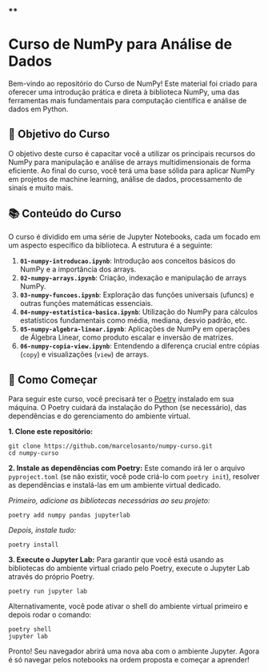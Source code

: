 
### **
# Curso de NumPy para Análise de Dados

Bem-vindo ao repositório do Curso de NumPy! Este material foi criado para oferecer uma introdução prática e direta à biblioteca NumPy, uma das ferramentas mais fundamentais para computação científica e análise de dados em Python.

## 🎯 Objetivo do Curso

O objetivo deste curso é capacitar você a utilizar os principais recursos do NumPy para manipulação e análise de arrays multidimensionais de forma eficiente. Ao final do curso, você terá uma base sólida para aplicar NumPy em projetos de machine learning, análise de dados, processamento de sinais e muito mais.

## 📚 Conteúdo do Curso

O curso é dividido em uma série de Jupyter Notebooks, cada um focado em um aspecto específico da biblioteca. A estrutura é a seguinte:

1.  **`01-numpy-introducao.ipynb`**: Introdução aos conceitos básicos do NumPy e a importância dos arrays.
2.  **`02-numpy-arrays.ipynb`**: Criação, indexação e manipulação de arrays NumPy.
3.  **`03-numpy-funcoes.ipynb`**: Exploração das funções universais (ufuncs) e outras funções matemáticas essenciais.
4.  **`04-numpy-estatistica-basica.ipynb`**: Utilização do NumPy para cálculos estatísticos fundamentais como média, mediana, desvio padrão, etc.
5.  **`05-numpy-algebra-linear.ipynb`**: Aplicações de NumPy em operações de Álgebra Linear, como produto escalar e inversão de matrizes.
6.  **`06-numpy-copia-view.ipynb`**: Entendendo a diferença crucial entre cópias (`copy`) e visualizações (`view`) de arrays.

## 🚀 Como Começar

Para seguir este curso, você precisará ter o [Poetry](https://www.google.com/search?q=https://python-poetry.org/docs/%23installation) instalado em sua máquina. O Poetry cuidará da instalação do Python (se necessário), das dependências e do gerenciamento do ambiente virtual.

**1. Clone este repositório:**

```
git clone https://github.com/marcelosanto/numpy-curso.git
cd numpy-curso
```

**2. Instale as dependências com Poetry:** Este comando irá ler o arquivo `pyproject.toml` (se não existir, você pode criá-lo com `poetry init`), resolver as dependências e instalá-las em um ambiente virtual dedicado.

_Primeiro, adicione as bibliotecas necessárias ao seu projeto:_


```
poetry add numpy pandas jupyterlab
```

_Depois, instale tudo:_


```
poetry install
```

**3. Execute o Jupyter Lab:** Para garantir que você está usando as bibliotecas do ambiente virtual criado pelo Poetry, execute o Jupyter Lab através do próprio Poetry.


```
poetry run jupyter lab

```

Alternativamente, você pode ativar o shell do ambiente virtual primeiro e depois rodar o comando:
 
```
poetry shell
jupyter lab
```

Pronto! Seu navegador abrirá uma nova aba com o ambiente Jupyter. Agora é só navegar pelos notebooks na ordem proposta e começar a aprender!